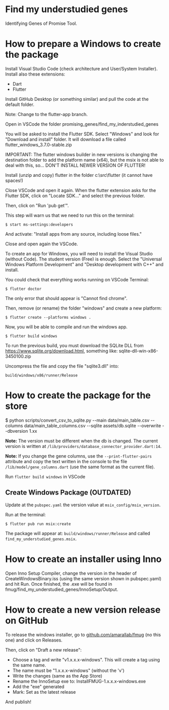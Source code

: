 # Find my understudied genes

Identifying Genes of Promise Tool.

# How to prepare a Windows to create the package

Install Visual Studio Code (check architecture and User/System Installer).
Install also these extensions:
 - Dart
 - Flutter

Install GitHub Desktop (or something similar) and pull the code at the default folder.

Note: Change to the flutter-app branch.

Open in VSCode the folder promising_genes/find_my_inderstudied_genes

You will be asked to install the Flutter SDK. Select "Windows" and look for "Download and install" folder. It will download a file called flutter_windows_3.7.0-stable.zip

IMPORTANT: The flutter windows builder in new versions is changing the destination folder to
           add the platform name (x64), but the msix is not able to deal with this, so...
           DON'T INSTALL NEWER VERSION OF FLUTTER!   

Install (unzip and copy) flutter in the folder c:\src\flutter (it cannot have spaces!)

Close VSCode and open it again. When the flutter extension asks for the Flutter SDK, click on "Locate SDK..." and select the previous folder.

Then, click on "Run 'pub get'".

This step will warn us that we need to run this on the terminal:

    $ start ms-settings:developers

And activate: "Install apps from any source, including loose files."

Close and open again the VSCode.

To create an app for Windows, you will need to install the Visual Studio (without Code). The student version (Free) is enough. Select the "Universal Windows Platform Development" and "Desktop development with C++" and install.

You could check that everything works running on VSCode Terminal:

    $ flutter doctor

The only error that should appear is "Cannot find chrome".

Then, remove (or rename) the folder "windows" and create a new platform:

    $ flutter create --platforms windows .

Now, you will be able to compile and run the windows app.

    $ flutter build windows


To run the previous build, you must download the SQLite DLL from https://www.sqlite.org/download.html, something like: sqlite-dll-win-x86-3450100.zip

Uncompress the file and copy the file "sqlite3.dll" into:

    build/windows/x86/runner/Release 

# How to create the package for the store

$ python scripts/convert_csv_to_sqlite.py --main data/main_table.csv --columns data/main_table_columns.csv --sqlite assets/db.sqlite --overwrite --dbversion 1.xx

**Note:** The version must be different when the db is changed. The current version is written at `/lib/providers/database_connector_provider.dart:14`.

**Note:** If you change the gene columns, use the `--print-flutter-pairs` attribute and copy the text written in the console to the file `/lib/model/gene_columns.dart` (use the same format as the current file).

Run `flutter build windows` in VSCode

## Create Windows Package (OUTDATED)

Update at the `pubspec.yaml` the version value at `msix_config/msix_version`.

Run at the terminal:

    $ flutter pub run msix:create

The package will appear at: `build/windows/runner/Release` and called `find_my_understudied_genes.msix`.

# How to create an installer using Inno

Open Inno Setup Compiler, change the version in the header of CreateWindowsBinary.iss (using the same version shown in pubspec.yaml) and hit Run. Once finished, the .exe will be found in fmug/find_my_understudied_genes/InnoSetup/Output.

# How to create a new version release on GitHub

To release the windows installer, go to [github.com/amarallab/fmug](https://github.com/amarallab/fmug) (no this one) and click on Releases.

Then, click on "Draft a new release":

- Choose a tag and write "v1.x.x.x-windows". This will create a tag using the same name.
- The name must be "1.x.x.x-windows" (without the 'v')
- Write the changes (same as the App Store)
- Rename the InnoSetup exe to: InstallFMUG-1.x.x.x-windows.exe
- Add the "exe" generated
- Mark: Set as the latest release

And publish!